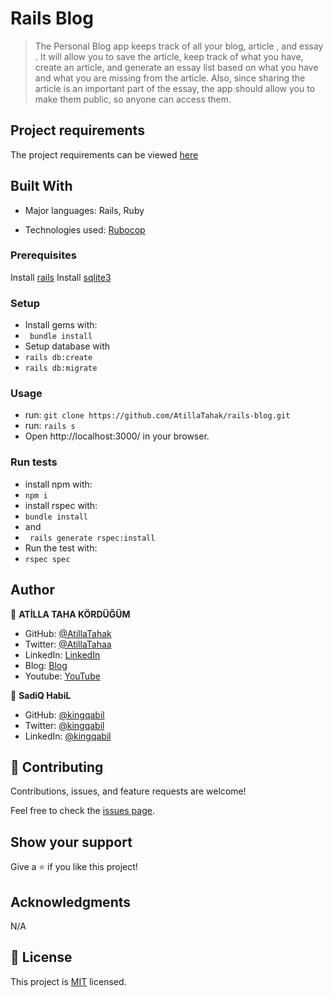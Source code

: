 # Rails Blog

> The Personal Blog  app keeps track of all your blog, article , and essay . It will allow you to save the article, keep track of what you have, create an article, and generate an essay list based on what you have and what you are missing from the article. Also, since sharing the article is an important part of the essay, the app should allow you to make them public, so anyone can access them.
## Project requirements

The project requirements can be viewed [here](https://github.com/microverseinc/curriculum-rails/blob/main/blog-app/projects/Setup_Controllers_project.md)

## Built With

- Major languages: Rails, Ruby

- Technologies used: [Rubocop](https://rubocop.org/)


### Prerequisites

Install [rails](https://guides.rubyonrails.org/getting_started.html)
Install [sqlite3](https://www.sqlite.org/index.html)

### Setup
- Install gems with:
- ` bundle install`
- Setup database with
- `rails db:create`
- `rails db:migrate`

### Usage

- run: `git clone https://github.com/AtillaTahak/rails-blog.git`
- run: `rails s`
- Open http://localhost:3000/ in your browser.

### Run tests
- install npm with:
- `npm i`
- install rspec with:
- `bundle install`
- and
- ` rails generate rspec:install`
- Run the test with:
- `rspec spec`
## Author

👤 **ATİLLA TAHA KÖRDÜĞÜM**

- GitHub: [@AtillaTahak](https://github.com/AtillaTahak)
- Twitter: [@AtillaTahaa](https://twitter.com/AtillaTahaa)
- LinkedIn: [LinkedIn](https://www.linkedin.com/in/atilla-taha-k%C3%B6rd%C3%BC%C4%9F%C3%BCm-a93702186/)
- Blog: [Blog](https://github.com/AtillaTahak/school_library/blob/dev/atillataha.blogspot.com)
- Youtube: [YouTube](https://www.youtube.com/channel/UCmoD0x4Z9vdG2PCsI5p8FYg)

👤 **SadiQ HabiL**

- GitHub: [@kingqabil](https://github.com/kingqabil)
- Twitter: [@kingqabil](https://twitter.com/kingqabil)
- LinkedIn: [@kingqabil](https://linkedin.com/in/kingqabil)


## 🤝 Contributing

Contributions, issues, and feature requests are welcome!

Feel free to check the [issues page](https://github.com/AtillaTahak/rails-blog/issues).

## Show your support

Give a ⭐️ if you like this project!

## Acknowledgments

N/A

## 📝 License

This project is [MIT](./license.md) licensed.
